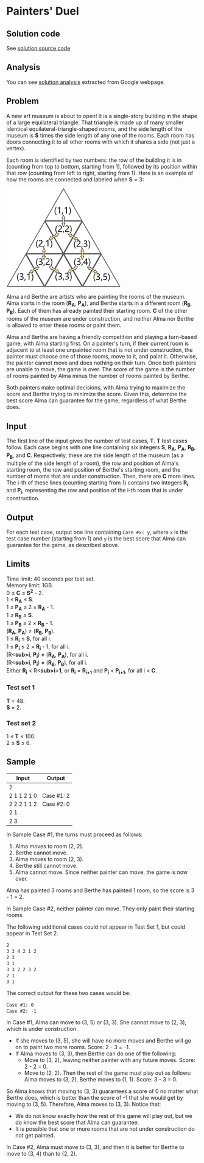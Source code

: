 # Painters' Duel

## Solution code

See [solution source code](/Round%20F/Painters%27%20Duel/solution.js)

## Analysis

You can see [solution analysis](/Round%20F/Painters%27%20Duel/analysis.md) extracted from Google webpage.

## Problem

A new art museum is about to open! It is a single-story building in the shape of a large equilateral triangle. That triangle is made up of many smaller identical equilateral-triangle-shaped rooms, and the side length of the museum is **S** times the side length of any one of the rooms. Each room has doors connecting it to all other rooms with which it shares a side (not just a vertex).

Each room is identified by two numbers: the row of the building it is in (counting from top to bottom, starting from 1), followed by its position within that row (counting from left to right, starting from 1). Here is an example of how the rooms are connected and labeled when **S** = 3:

![Painter's Duel example](/images/round-f-painters-duel.png)

Alma and Berthe are artists who are painting the rooms of the museum. Alma starts in the room (**R<sub>A</sub>**, **P<sub>A</sub>**), and Berthe starts in a different room (**R<sub>B</sub>**, **P<sub>B</sub>**). Each of them has already painted their starting room. **C** of the other rooms of the museum are under construction, and neither Alma nor Berthe is allowed to enter these rooms or paint them.

Alma and Berthe are having a friendly competition and playing a turn-based game, with Alma starting first. On a painter's turn, if their current room is adjacent to at least one unpainted room that is not under construction, the painter must choose one of those rooms, move to it, and paint it. Otherwise, the painter cannot move and does nothing on their turn. Once both painters are unable to move, the game is over. The score of the game is the number of rooms painted by Alma minus the number of rooms painted by Berthe.

Both painters make optimal decisions, with Alma trying to maximize the score and Berthe trying to minimize the score. Given this, determine the best score Alma can guarantee for the game, regardless of what Berthe does.

## Input

The first line of the input gives the number of test cases, **T**. **T** test cases follow. Each case begins with one line containing six integers **S**, **R<sub>A</sub>**, **P<sub>A</sub>**, **R<sub>B</sub>**, **P<sub>B</sub>**, and **C**. Respectively, these are the side length of the museum (as a multiple of the side length of a room), the row and position of Alma's starting room, the row and position of Berthe's starting room, and the number of rooms that are under construction. Then, there are **C** more lines. The i-th of these lines (counting starting from 1) contains two integers **R<sub>i</sub>** and **P<sub>i</sub>**, representing the row and position of the i-th room that is under construction.

## Output

For each test case, output one line containing `Case #x: y`, where `x` is the test case number (starting from 1) and `y` is the best score that Alma can guarantee for the game, as described above.

## Limits

Time limit: 40 seconds per test set.<br>
Memory limit: 1GB.<br>
0 ≤ **C** ≤ **S<sup>2</sup>** - 2.<br>
1 ≤ **R<sub>A</sub>** ≤ **S**.<br>
1 ≤ **P<sub>A</sub>** ≤ 2 × **R<sub>A</sub>** - 1.<br>
1 ≤ **R<sub>B</sub>** ≤ **S**.<br>
1 ≤ **P<sub>B</sub>** ≤ 2 × **R<sub>B</sub>** - 1.<br>
(**R<sub>A</sub>**, **P<sub>A</sub>**) ≠ (**R<sub>B</sub>**, **P<sub>B</sub>**).<br>
1 ≤ **R<sub>i</sub>** ≤ **S**, for all i.<br>
1 ≤ **P<sub>i</sub>** ≤ 2 × **R<sub>i</sub>** - 1, for all i.<br>
(R<**sub>i</sub>**, **P<sub>i</sub>**) ≠ (**R<sub>A</sub>**, **P<sub>A</sub>**), for all i.<br>
(R<**sub>i</sub>**, **P<sub>i</sub>**) ≠ (**R<sub>B</sub>**, **P<sub>B</sub>**), for all i.<br>
Either **R<sub>i</sub>** < R<**sub>i+1</sub>**, or **R<sub>i</sub>** = **R<sub>i+1</sub>** and **P<sub>i</sub>** < **P<sub>i+1</sub>**, for all i < **C**.

### Test set 1

**T** = 48.<br>
**S** = 2.

### Test set 2

1 ≤ **T** ≤ 100.<br>
2 ≤ **S** ≤ 6.

## Sample

| Input       | Output     |
| ----------- | ---------- |
| 2           |            |
| 2 1 1 2 1 0 | Case #1: 2 |
| 2 2 2 1 1 2 | Case #2: 0 |
| 2 1         |            |
| 2 3         |            |

In Sample Case #1, the turns must proceed as follows:

1. Alma moves to room (2, 2).
1. Berthe cannot move.
1. Alma moves to room (2, 3).
1. Berthe still cannot move.
1. Alma cannot move. Since neither painter can move, the game is now over.

Alma has painted 3 rooms and Berthe has painted 1 room, so the score is 3 - 1 = 2.

In Sample Case #2, neither painter can move. They only paint their starting rooms.

The following additional cases could not appear in Test Set 1, but could appear in Test Set 2.

```
2
3 3 4 2 1 2
2 3
3 1
3 3 2 2 3 2
2 1
3 1
```

The correct output for these two cases would be:

```
Case #1: 0
Case #2: -1
```

In Case #1, Alma can move to (3, 5) or (3, 3). She cannot move to (2, 3), which is under construction.

- If she moves to (3, 5), she will have no more moves and Berthe will go on to paint two more rooms. Score: 2 - 3 = -1.
- If Alma moves to (3, 3), then Berthe can do one of the following:
  - Move to (3, 2), leaving neither painter with any future moves. Score: 2 - 2 = 0.
  - Move to (2, 2). Then the rest of the game must play out as follows: Alma moves to (3, 2), Berthe moves to (1, 1). Score: 3 - 3 = 0.

So Alma knows that moving to (3, 3) guarantees a score of 0 no matter what Berthe does, which is better than the score of -1 that she would get by moving to (3, 5). Therefore, Alma moves to (3, 3). Notice that:

- We do not know exactly how the rest of this game will play out, but we do know the best score that Alma can guarantee.
- It is possible that one or more rooms that are not under construction do not get painted.

In Case #2, Alma must move to (3, 3), and then it is better for Berthe to move to (3, 4) than to (2, 2).

